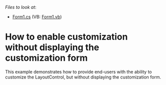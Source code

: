 <!-- default file list -->
*Files to look at*:

* [Form1.cs](./CS/Form1.cs) (VB: [Form1.vb](./VB/Form1.vb))
<!-- default file list end -->
# How to enable customization without displaying the customization form


<p>This example demonstrates how to provide end-users with the ability to customize the LayoutControl, but without displaying the customization form.</p>

<br/>


